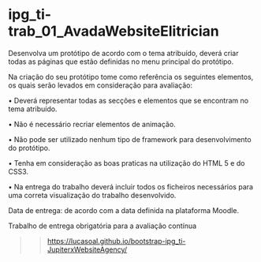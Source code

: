 # ipg_ti-trab_01_AvadaWebsiteElitrician

Desenvolva um protótipo de acordo com o tema atribuído, deverá criar todas as páginas que estão definidas no menu principal do protótipo.

Na criação do seu protótipo tome como referência os seguintes elementos, os quais serão levados em consideração para avaliação:

• Deverá representar todas as secções e elementos que se encontram no tema atribuído.

• Não é necessário recriar elementos de animação.

• Não pode ser utilizado nenhum tipo de framework para desenvolvimento do protótipo.

• Tenha em consideração as boas praticas na utilização do HTML 5 e do CSS3.

• Na entrega do trabalho deverá incluir todos os ficheiros necessários para uma correta visualização do trabalho desenvolvido.

Data de entrega: de acordo com a data definida na plataforma Moodle.

Trabalho de entrega obrigatória para a avaliação contínua

>> https://lucasoal.github.io/bootstrap-ipg_ti-JupiterxWebsiteAgency/
